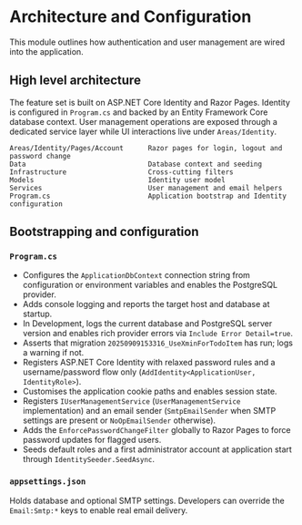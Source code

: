 # Architecture and Configuration

This module outlines how authentication and user management are wired into the application.

## High level architecture

The feature set is built on ASP.NET Core Identity and Razor Pages. Identity is configured in `Program.cs` and backed by an Entity Framework Core database context. User management operations are exposed through a dedicated service layer while UI interactions live under `Areas/Identity`.

```
Areas/Identity/Pages/Account      Razor pages for login, logout and password change
Data                              Database context and seeding
Infrastructure                    Cross-cutting filters
Models                            Identity user model
Services                          User management and email helpers
Program.cs                        Application bootstrap and Identity configuration
```

## Bootstrapping and configuration

### `Program.cs`
* Configures the `ApplicationDbContext` connection string from configuration or environment variables and enables the PostgreSQL provider.
* Adds console logging and reports the target host and database at startup.
* In Development, logs the current database and PostgreSQL server version and enables rich provider errors via `Include Error Detail=true`.
* Asserts that migration `20250909153316_UseXminForTodoItem` has run; logs a warning if not.
* Registers ASP.NET Core Identity with relaxed password rules and a username/password flow only (`AddIdentity<ApplicationUser, IdentityRole>`).
* Customises the application cookie paths and enables session state.
* Registers `IUserManagementService` (`UserManagementService` implementation) and an email sender (`SmtpEmailSender` when SMTP settings are present or `NoOpEmailSender` otherwise).
* Adds the `EnforcePasswordChangeFilter` globally to Razor Pages to force password updates for flagged users.
* Seeds default roles and a first administrator account at application start through `IdentitySeeder.SeedAsync`.

### `appsettings.json`
Holds database and optional SMTP settings. Developers can override the `Email:Smtp:*` keys to enable real email delivery.
